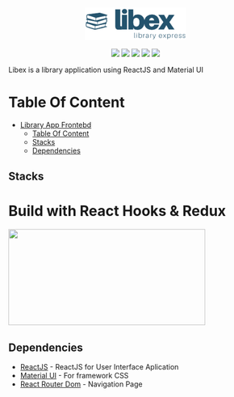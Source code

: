 
<p align = "center"><img src="./src/Assets/img/libex.png" width="200" alt="libex" /></p>

<p align="center">
<img src="https://img.shields.io/badge/react-16.10.2-blue">
<img src="https://img.shields.io/badge/axios-0.19.0-brightgreen">
<img src="https://img.shields.io/badge/react_dom-16.10.2-yellow">
<img src="https://img.shields.io/badge/material_ui-4.5.1-purple">
<img src="https://img.shields.io/badge/react_redux-7.1.1-orange">
</p>

Libex is a library application using ReactJS and Material UI

# Table Of Content

- [Library App Frontebd](#library-app-frontend)
  - [Table Of Content](#table-of-content)
  - [Stacks](#stacks)
  - [Dependencies](#dependencies)
  

## Stacks
 # Build with React Hooks & Redux

 <img width="390" height="190" src="https://miro.medium.com/max/966/1*jYy3Hc1qmQL9gpYF5rI3Sg.png">

## Dependencies

- [ReactJS](https://www.reactjs.org) - ReactJS for User Interface Aplication
- [Material UI](https://www.reactjs.org) - For framework CSS
- [React Router Dom](https://www.npmjs.com/package/react-router-dom) - Navigation Page
